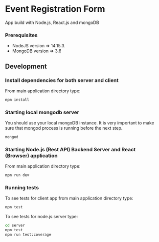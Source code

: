 # Event Registration Form
App build with Node.js, React.js and mongoDB

### Prerequisites
- NodeJS version => 14.15.3.
- MongoDB version => 3.6

## Development

### Install dependencies for both server and client
From main application directory type:

```bash
npm install
```
### Starting local mongodb server
You should use your local mongoDB instance. It is very important to make sure that mongod process is running before the next step.

```bash
mongod
```
### Starting Node.js (Rest API) Backend Server and React (Browser) application

From main application directory type:
```bash
npm run dev
```

### Running tests
To see tests for client app from main application directory type:
```bash
npm test
```

To see tests for node.js server type:
```bash
cd server
npm test
npm run test:coverage
```

